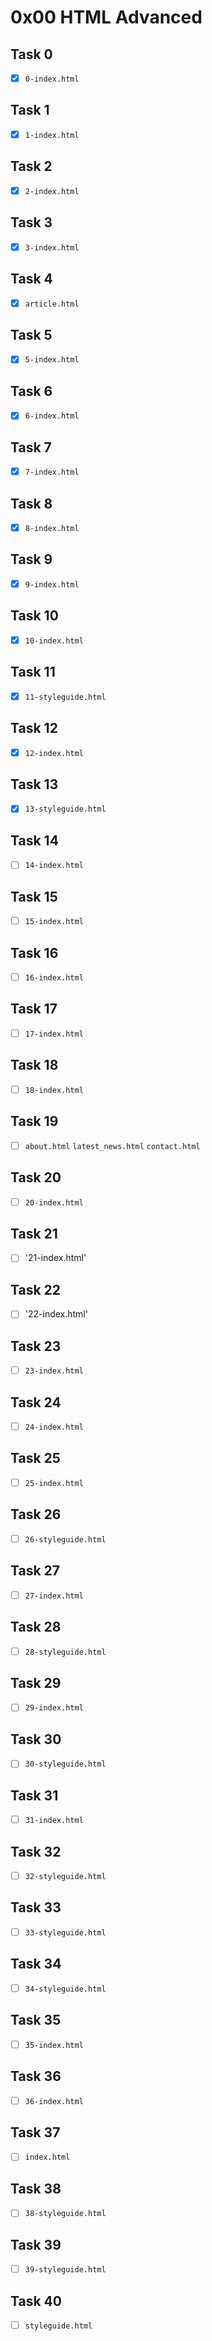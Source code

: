 # 0x00 HTML Advanced

## Task 0

- [x] `0-index.html`

## Task 1

- [x] `1-index.html`

## Task 2

- [x] `2-index.html`

## Task 3

- [x] `3-index.html`

## Task 4

- [x] `article.html`

## Task 5

- [x] `5-index.html`

## Task 6

- [x] `6-index.html`

## Task 7

- [x] `7-index.html`

## Task 8

- [x] `8-index.html`

## Task 9

- [x] `9-index.html`

## Task 10

- [x] `10-index.html`

## Task 11

- [x] `11-styleguide.html`

## Task 12

- [x] `12-index.html`

## Task 13

- [x] `13-styleguide.html`

## Task 14

- [ ] `14-index.html`

## Task 15

- [ ] `15-index.html`

## Task 16

- [ ] `16-index.html`

## Task 17

- [ ] `17-index.html`

## Task 18

- [ ] `18-index.html`

## Task 19

- [ ] `about.html` `latest_news.html` `contact.html`

## Task 20

- [ ] `20-index.html`

## Task 21

- [ ] '21-index.html'

## Task 22

- [ ] '22-index.html'

## Task 23

- [ ] `23-index.html`

## Task 24

- [ ] `24-index.html`

## Task 25

- [ ] `25-index.html`

## Task 26

- [ ] `26-styleguide.html`

## Task 27

- [ ] `27-index.html`

## Task 28

- [ ] `28-styleguide.html`

## Task 29

- [ ] `29-index.html`

## Task 30

- [ ] `30-styleguide.html`

## Task 31

- [ ] `31-index.html`

## Task 32

- [ ] `32-styleguide.html`

## Task 33

- [ ] `33-styleguide.html`

## Task 34

- [ ] `34-styleguide.html`

## Task 35

- [ ] `35-index.html`

## Task 36

- [ ] `36-index.html`

## Task 37

- [ ] `index.html`

## Task 38

- [ ] `38-styleguide.html`

## Task 39

- [ ] `39-styleguide.html`

## Task 40

- [ ] `styleguide.html`

